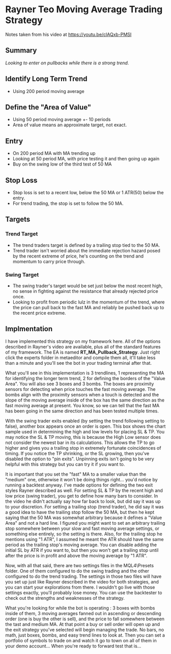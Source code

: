 # Rayner Teo Moving Average Trading Strategy
Notes taken from his video at https://youtu.be/clAQxb-PMSI

## Summary
*Looking to enter on pullbacks while there is a strong trend.*

## Identify Long Term Trend
- Using 200 period moving average

## Define the "Area of Value"
- Using 50 period moving average +- 10 periods
- Area of value means an approximate target, not exact.
	
## Entry
- On 200 period MA with MA trending up
- Looking at 50 period MA, with price testing it and then going up again
- Buy on the swing low of the third test of 50 MA

## Stop Loss
- Stop loss is set to a recent low, below the 50 MA or 1 ATR(50) below the entry.
- For trend trading, the stop is set to follow the 50 MA.

## Targets

### Trend Target
- The trend traders target is defined by a trailing stop tied to the 50 MA.
- Trend trader isn't worried about the immediate rejection hazard posed by the recent extreme of price, he's counting on the trend and momentum to carry price through.

### Swing Target
- The swing trader's target would be set just below the most recent high, no sense in fighting against the resistance that already rejected price once.
- Looking to profit from periodic lulz in the momentum of the trend, where the price can pull back to the fast MA and reliably be pushed back up to the recent price extreme.

## Implmentation
I have implemented this strategy on my framework here. All of the options described in Rayner's video are available, plus all of the standard features of my framework. The EA is named **RT_MA_Pullback_Strategy**. Just right click the experts folder in metaeditor and compile them all, it'll take less than a minute and you'll see the bot in your trading terminal after that.

What you'll see in this implementation is 3 trendlines, 1 representing the MA for identifying the longer term trend, 2 for defining the borders of the "Value Area". You will also see 3 boxes and 3 bombs. The boxes are proximity sensors for detecting when price touches the fast moving average. The bombs align with the proximity sensors when a touch is detected and the slope of the moving average inside of the box has the same direction as the fast moving average at present. You know, so we can tell that the fast MA has been going in the same direction and has been tested multiple times.

With the swing trader exits enabled (by setting the trend following setting to false), another box appears once an order is open. This box shows the chart sample used in determining the high and low levels for placing SL & TP. You may notice the SL & TP moving, this is because the High Low sensor does not consider the newest bar in its calculations. This allows the TP to go higher and gives you a trailing stop in extremely fortunate coincidences of timing. If you notice the TP shrinking, or the SL growing, then you've disabled the option to "pin exits". Unpinning exits isn't going to be very helpful with this strategy but you can try it if you want to.

 It is important that you set the "fast" MA to a smaller value than the "medium" one, otherwise it won't be doing things right... you'd notice by running a backtest anyway. I've made options for defining the two exit styles Rayner described as well. For setting SL & TP by the recent high and low price (swing trader), you get to define how many bars to consider. In the video he didn't actually say how far back to look, but did say it was up to your discretion. For setting a trailing stop (trend trader), he did say it was a good idea to have the trailing stop follow the 50 MA, but then he kept saying that the 50 MA was somewhat arbitrary because it defines a "Value Area" and not a hard line. I figured you might want to set an arbitrary trailing stop somewhere between your slow and fast moving average settings, or something else entirely, so the setting is there. Also, for the trailing stop he mentions using "1 ATR", I assumed he meant the ATR should have the same period as the trailing stop's moving average. You can disable adding the initial SL by ATR if you want to, but then you won't get a trailing stop until after the price is in profit and above the moving average by "1 ATR".

Now, with all that said, there are two settings files in the MQL4\Presets folder. One of them configured to do the swing trading and the other configured to do the trend trading. The settings in those two files will have you set up just like Rayner described in the video for both strategies, and you can start your explorations from there. I wouldn't go live with those settings exactly, you'll probably lose money. You can use the backtester to check out the strengths and weaknesses of the strategy.

What you're looking for while the bot is operating : 3 boxes with bombs inside of them, 3 moving averages fanned out in ascending or descending order (one is buy the other is sell), and the price to fall somewhere between the tast and medium MA. At that point a buy or sell order will open up and the exit strategy you've selected will begin managing the trade. No bars, no math, just boxes, bombs, and easy trend lines to look at. Then you can set a portfolio of symbols to trade on and watch it go to town on all of them in your demo account... When you're ready to forward test that is...